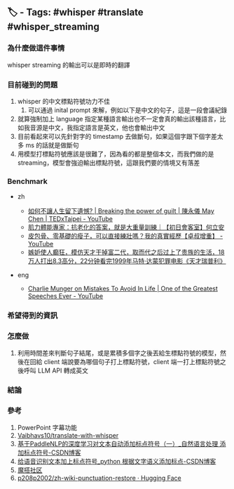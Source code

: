 ## 🏷️ - Tags: #whisper #translate #whisper_streaming 

### 為什麼做這件事情
whisper streaming 的輸出可以是即時的翻譯
### 目前碰到的問題
1. whisper 的中文標點符號功力不佳
	1. 可以通過 inital prompt 來解，例如以下是中文的句子，這是一段會議紀錄
2. 就算強制加上 language 指定某種語言輸出也不一定會真的輸出該種語言，比如我音源是中文，我指定語言是英文，他也會輸出中文
3. 目前看起來可以先針對字的 timestamp 去做斷句，如果這個字跟下個字差太多 ms 的話就是做斷句
4. 用模型打標點符號應該是很難了，因為看的都是整個本文，而我們做的是 streaming，模型會強迫輸出標點符號，這跟我們要的情境又有落差

### Benchmark
* zh
	* [如何不讓人生留下遺憾? | Breaking the power of guilt | 陳永儀 May Chen | TEDxTaipei - YouTube](https://www.youtube.com/watch?v=snZ811wvjjw&t=180s)
	* [肌力體能專家：抗老化的答案，就是大重量訓練｜【初日會客室】何立安](https://www.youtube.com/watch?v=SflFVHO0rGE)
	* [皮包骨、零基礎的瘦子，可以直接練壯嗎？我的真實經歷【卓叔增重】 - YouTube](https://www.youtube.com/watch?v=4bN4aCB9lt8)
	* [嫉妒使人癫狂，模仿天才干掉富二代，取而代之后过上了贵族的生活，18万人打出8.3高分，22分钟看完1999年马特·达蒙犯罪电影《天才瑞普利》](https://www.youtube.com/watch?v=E3sNSQuzqQg&t=11s)

* eng
	* [Charlie Munger on Mistakes To Avoid In Life | One of the Greatest Speeches Ever - YouTube](https://www.youtube.com/watch?v=Pqftm3o5RdQ)


### 希望得到的資訊

### 怎麼做
1. 利用時間差來判斷句子結尾，或是累積多個字之後丟給生標點符號的模型，然後在回給 client 端說要為哪個句子打上標點符號，client 端一打上標點符號之後呼叫 LLM API 轉成英文
### 結論
### 參考
1. PowerPoint 字幕功能
2. [Vaibhavs10/translate-with-whisper](https://github.com/Vaibhavs10/translate-with-whisper)
3. [基于PaddleNLP的深度学习对文本自动添加标点符号（一）_自然语言处理 添加标点符号-CSDN博客](https://blog.csdn.net/YY007H/article/details/134745807)
4. [给语音识别文本加上标点符号_python 根据文字语义添加标点-CSDN博客](https://blog.csdn.net/qq_33200967/article/details/122474859)
5. [魔搭社区](https://www.modelscope.cn/models/iic/punc_ct-transformer_zh-cn-common-vocab272727-pytorch/summary)
6. [p208p2002/zh-wiki-punctuation-restore · Hugging Face](https://huggingface.co/p208p2002/zh-wiki-punctuation-restore)